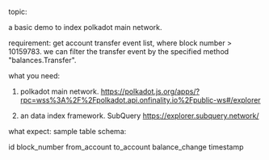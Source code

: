 topic:

a basic demo to index polkadot main network.

requirement:
get account transfer event list, where block number > 10159783.
we can filter the transfer event by the specified method "balances.Transfer".


what you need:
1. polkadot main network.
https://polkadot.js.org/apps/?rpc=wss%3A%2F%2Fpolkadot.api.onfinality.io%2Fpublic-ws#/explorer

2. an data index  framework.
SubQuery
https://explorer.subquery.network/


 
what expect:
sample table schema: 

id	block_number	from_account	to_account	balance_change	timestamp